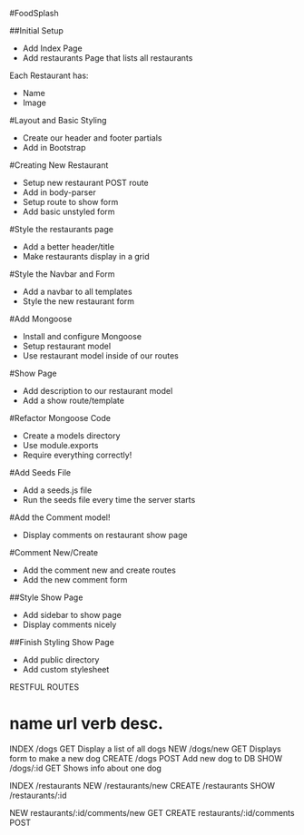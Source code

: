 #FoodSplash

##Initial Setup
* Add Index Page
* Add restaurants Page that lists all restaurants

Each Restaurant has:
   * Name
   * Image

#Layout and Basic Styling
* Create our header and footer partials
* Add in Bootstrap

#Creating New Restaurant
* Setup new restaurant POST route
* Add in body-parser
* Setup route to show form
* Add basic unstyled form

#Style the restaurants page
* Add a better header/title
* Make restaurants display in a grid

#Style the Navbar and Form
* Add a navbar to all templates
* Style the new restaurant form

#Add Mongoose
* Install and configure Mongoose
* Setup restaurant model
* Use restaurant model inside of our routes

#Show Page
* Add description to our restaurant model
* Add a show route/template

#Refactor Mongoose Code
* Create a models directory
* Use module.exports
* Require everything correctly!

#Add Seeds File
* Add a seeds.js file
* Run the seeds file every time the server starts

#Add the Comment model!
* Display comments on restaurant show page

#Comment New/Create
* Add the comment new and create routes
* Add the new comment form

##Style Show Page
* Add sidebar to show page
* Display comments nicely

##Finish Styling Show Page
* Add public directory
* Add custom stylesheet



RESTFUL ROUTES

name      url      verb    desc.
===============================================
INDEX   /dogs      GET   Display a list of all dogs
NEW     /dogs/new  GET   Displays form to make a new dog
CREATE  /dogs      POST  Add new dog to DB
SHOW    /dogs/:id  GET   Shows info about one dog

INDEX   /restaurants
NEW     /restaurants/new
CREATE  /restaurants
SHOW    /restaurants/:id

NEW     restaurants/:id/comments/new    GET
CREATE  restaurants/:id/comments      POST
